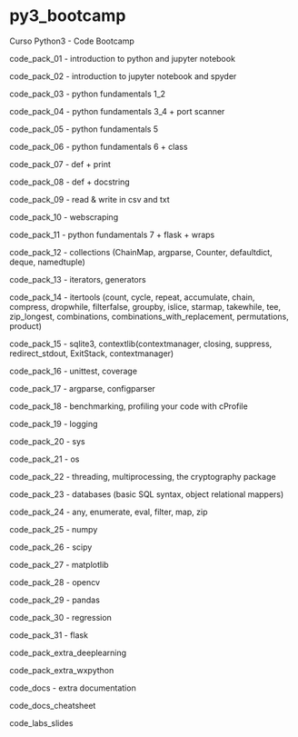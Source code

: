 # py3_bootcamp
Curso Python3 - Code Bootcamp

code_pack_01 - introduction to python and jupyter notebook

code_pack_02 - introduction to jupyter notebook and spyder

code_pack_03 - python fundamentals 1_2

code_pack_04 - python fundamentals 3_4 + port scanner

code_pack_05 - python fundamentals 5

code_pack_06 - python fundamentals 6 + class

code_pack_07 - def + print

code_pack_08 - def + docstring

code_pack_09 - read & write in csv and txt

code_pack_10 - webscraping

code_pack_11 - python fundamentals 7 + flask + wraps

code_pack_12 - collections (ChainMap, argparse, Counter, defaultdict, deque, namedtuple)

code_pack_13 - iterators, generators

code_pack_14 - itertools (count, cycle, repeat, accumulate, chain, compress, dropwhile, filterfalse, groupby, islice, starmap, takewhile, tee, zip_longest, combinations, combinations_with_replacement, permutations, product)

code_pack_15 - sqlite3, contextlib(contextmanager, closing, suppress, redirect_stdout, ExitStack, contextmanager)

code_pack_16 - unittest, coverage

code_pack_17 - argparse, configparser

code_pack_18 - benchmarking, profiling your code with cProfile

code_pack_19 - logging

code_pack_20 - sys

code_pack_21 - os

code_pack_22 - threading, multiprocessing, the cryptography package

code_pack_23 - databases (basic SQL syntax, object relational mappers)

code_pack_24 - any, enumerate, eval, filter, map, zip

code_pack_25 - numpy

code_pack_26 - scipy

code_pack_27 - matplotlib

code_pack_28 - opencv

code_pack_29 - pandas

code_pack_30 - regression

code_pack_31 - flask

code_pack_extra_deeplearning

code_pack_extra_wxpython

code_docs - extra documentation

code_docs_cheatsheet

code_labs_slides
